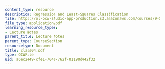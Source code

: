 ```yaml
---
content_type: resource
description: Regression and Least-Squares Classification
file: https://ol-ocw-studio-app-production.s3.amazonaws.com/courses/9-520-statistical-learning-theory-and-applications-spring-2003/a6ec2449cfe17040762f01190d442f32_class04.pdf
file_type: application/pdf
learning_resource_types:
- Lecture Notes
parent_title: Lecture Notes
parent_type: CourseSection
resourcetype: Document
title: class04.pdf
type: OCWFile
uid: a6ec2449-cfe1-7040-762f-01190d442f32
---
```

